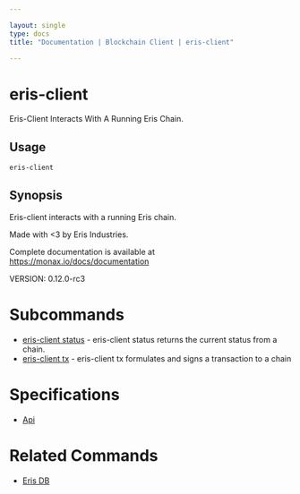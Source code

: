 ```yaml
---

layout: single
type: docs
title: "Documentation | Blockchain Client | eris-client"

---
```


# eris-client

Eris-Client Interacts With A Running Eris Chain.

## Usage

```bash
eris-client
```

## Synopsis

Eris-client interacts with a running Eris chain.

Made with <3 by Eris Industries.

Complete documentation is available at https://monax.io/docs/documentation

VERSION:
 0.12.0-rc3






# Subcommands

* [eris-client status](/docs/documentation/db/0.12.0-rc3/eris-client_status/) - eris-client status returns the current status from a chain.
* [eris-client tx](/docs/documentation/db/0.12.0-rc3/eris-client_tx/) - eris-client tx formulates and signs a transaction to a chain








# Specifications

* [Api](/docs/documentation/db/0.12.0-rc3/specifications/api/)


# Related Commands

* [Eris DB](/docs/documentation/db/0.12.0-rc3/eris-db/)